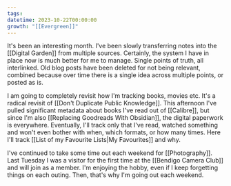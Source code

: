 ```yaml
---
tags: 
datetime: 2023-10-22T00:00:00
growth: "[[Evergreen]]"
---
```

It's been an interesting month. I've been slowly transferring notes into the [[Digital Garden]] from multiple sources. Certainly, the system I have in place now is much better for me to manage. Single points of truth, all interlinked. Old blog posts have been deleted for not being relevant, combined because over time there is a single idea across multiple points, or posted as is.

I am going to completely revisit how I'm tracking books, movies etc. It's a radical revisit of [[Don't Duplicate Public Knowledge]]. This afternoon I've pulled significant metadata about books I've read out of [[Calibre]], but since I'm also [[Replacing Goodreads With Obsidian]], the digital paperwork is everywhere. Eventually, I'll track only that I've read, watched something and won't even bother with when, which formats, or how many times. Here I'll track [[List of my Favourite Lists|My Favourites]] and why.

I've continued to take some time out each weekend for [[Photography]]. Last Tuesday I was a visitor for the first time at the [[Bendigo Camera Club]] and will join as a member. I'm enjoying the hobby, even if I keep forgetting things on each outing. Then, that's why I'm going out each weekend.